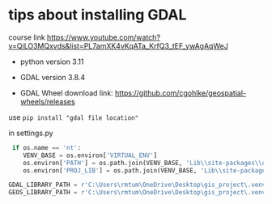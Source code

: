 # tips about installing GDAL
course link
https://www.youtube.com/watch?v=QiLO3MQxvds&list=PL7amXK4vKqATa_KrfQ3_tEF_ywAgAqWeJ
- python version 3.11
- GDAL version 3.8.4

- GDAL Wheel download link:
https://github.com/cgohlke/geospatial-wheels/releases

use 
```pip install "gdal file location"```

in settings.py

```python
 if os.name == 'nt':
    VENV_BASE = os.environ['VIRTUAL_ENV']
    os.environ['PATH'] = os.path.join(VENV_BASE, 'Lib\\site-packages\\osgeo') + ';' + os.environ['PATH']
    os.environ['PROJ_LIB'] = os.path.join(VENV_BASE, 'Lib\\site-packages\\osgeo\\data\\proj') + ';' + os.environ['PATH']

GDAL_LIBRARY_PATH = r'C:\Users\rmtum\OneDrive\Desktop\gis_project\.venv\Lib\site-packages\osgeo\gdal.dll'
GEOS_LIBRARY_PATH = r'C:\Users\rmtum\OneDrive\Desktop\gis_project\.venv\Lib\site-packages\osgeo\geos_c.dll
```
